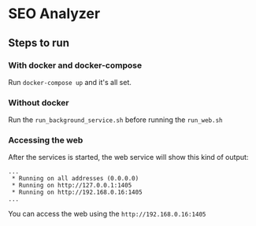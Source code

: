 # SEO Analyzer


## Steps to run

### With docker and docker-compose
Run `docker-compose up` and it's all set.

### Without docker
Run the `run_background_service.sh` before running the `run_web.sh`

### Accessing the web
After the services is started, the web service will show this kind of output:
```
...
 * Running on all addresses (0.0.0.0)
 * Running on http://127.0.0.1:1405
 * Running on http://192.168.0.16:1405
...
```

You can access the web using the `http://192.168.0.16:1405`